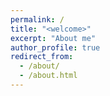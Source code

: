 ```yaml
---
permalink: /
title: "<welcome>"
excerpt: "About me"
author_profile: true
redirect_from: 
  - /about/
  - /about.html
---
```

<style> 

I'm a CNRS research fellow, biophysicist working in the department of Developmental Biology of the [IBPS](https://www.ibps.sorbonne-universite.fr/en) Institute at Sorbonne Université, member of the group [Muscle and tendon formation and repair](https://www.ibps.sorbonne-universite.fr/en/research/developmental-biology-laboratory/muscle-and-tendon-formation-and-repair). 

My research deals with the mechanisms that permits cells and tissues to adapt to their changes in their mechanical environment. Indeed, during development and at adult age, cells and tissues are subjected to stretches, compressions or changes of the rigidity of their substrate. In order to adapt to such dynamic mechanical environment, they often change shape or mechanical properties. In my research, I focus on the mechanisms of adaptation that involve the collective response of contractile elements, independently of biochemical signalling.
For that, I develop mechanical setup providing measurements at the cell and/or tissue scales coupled to live imaging and molecular perturbations of the biological structures of interest. 

Currently, I work mainly on the dynamics of soft fibrous tissues and the role of active forces in the definition of their mechanical properties, a topic which has implications for development, physiology of adult organs and tumorigenesis. But I'm still interested in some of my past research topics, like single cell mechanosensing and epithelial tissue mechanics. I'm also curious about the evolution of scientific language, currently working on the [names and representations associated to living tissues](https://nomduntissu.hypotheses.org/). 
{text-align: right}</style>


